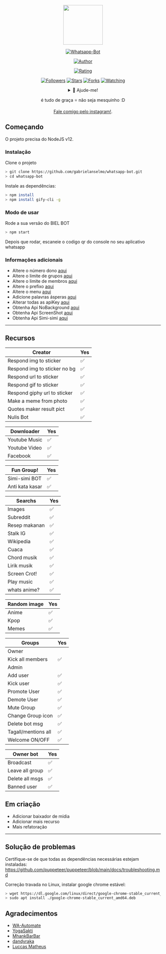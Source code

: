 <p align="center">
<img src="https://imgur.com/tuhH7cs.png" width="128" height="128"/>
</p>
<p align="center">
<a href="#"><img title="Whatsapp-Bot" src="https://img.shields.io/badge/Whatsapp Bot-green?colorA=%23ff0000&colorB=%23017e40&style=for-the-badge"></a>
</p>
<p align="center">
<a href="https://github.com/gabrielanselmo"><img title="Author" src="https://img.shields.io/badge/AUTHOR-gabrielanselmo-orange.svg?style=for-the-badge&logo=github"></a>
</p>
<p align="center">
<a href="https://www.codefactor.io/repository/github/gabrielanselmo/whatsapp-bot/overview/master"><img title="Rating" src="https://www.codefactor.io/repository/github/gabrielanselmo/whatsapp-bot/badge/master"></a>
</p>
<p align="center">
<a href="https://github.com/gabrielanselmo/followers"><img title="Followers" src="https://img.shields.io/github/followers/gabrielanselmo?color=blue&style=flat-square"></a>
<a href="https://github.com/gabrielanselmo/whatsapp-bot/stargazers/"><img title="Stars" src="https://img.shields.io/github/stars/gabrielanselmo/whatsapp-bot?color=red&style=flat-square"></a>
<a href="https://github.com/gabrielanselmo/whatsapp-bot/network/members"><img title="Forks" src="https://img.shields.io/github/forks/gabrielanselmo/whatsapp-bot?color=red&style=flat-square"></a>
<a href="https://github.com/gabrielanselmo/whatsapp-bot/watchers"><img title="Watching" src="https://img.shields.io/github/watchers/gabrielanselmo/whatsapp-bot?label=Watchers&color=blue&style=flat-square"></a>
</p>
<div align="center">
<details>
 <summary>🥟 Ajude-me!</summary>
 
 [Em Breve](http://embreve.com)
 
</details>

é tudo de graça ⭐️ não seja mesquinho :D
<p align="center"><a href="https://instagram.com/biell_anselmo/" target="_blank">Fale comigo pelo instagram!</a>.</p>
</div>

## Começando

O projeto precisa do NodeJS v12.

### Instalação
Clone o projeto

```bash
> git clone https://github.com/gabrielanselmo/whatsapp-bot.git
> cd whatsapp-bot
```

Instale as dependências:

```bash
> npm install 
> npm install gify-cli -g
```

### Modo de usar
Rode a sua versão do BIEL BOT

```bash
> npm start
```

Depois que rodar, escaneie o codigo qr do console no seu aplicativo whatsapp

### Informações adicionais
- Altere o número dono [aqui](https://github.com/gabrielanselmo/whatsapp-bot/blob/master/settings/setting.json#L2)
- Altere o limite de grupos [aqui](https://github.com/gabrielanselmo/whatsapp-bot/blob/master/settings/setting.json#L3)
- Altere o limite de membros [aqui](https://github.com/gabrielanselmo/whatsapp-bot/blob/master/settings/setting.json#L4)
- Altere o prefixo [aqui](https://github.com/gabrielanselmo/whatsapp-bot/blob/master/settings/setting.json#L5)
- Altere o menu [aqui](https://github.com/gabrielanselmo/whatsapp-bot/blob/master/lib/menu.js#L32)
- Adicione palavras ásperas [aqui](https://github.com/gabrielanselmo/whatsapp-bot/blob/master/lib/kataKotor.js#L8)
- Alterar todas as apiKey [aqui](https://github.com/gabrielanselmo/whatsapp-bot/blob/master/settings/api.json)
- Obtenha Api NoBackground [aqui](https://www.remove.bg/)
- Obtenha Api ScreenShot [aqui](https://apiflash.com/)
- Obtenha Api Simi-simi [aqui](https://workshop.simsimi.com/en/)

---

## Recursos


| Creator |Yes|
| ------------- | ------------- |
| Respond img to sticker|✅|
| Respond img to sticker no bg|✅|
| Respond url to sticker|✅|
| Respond gif to sticker|✅|
| Respond giphy url to sticker|✅|
| Make a meme from photo|✅|
| Quotes maker result pict|✅|
| Nulis Bot|✅|


| Downloader |Yes|
| ------------- | ------------- |
| Youtube Music |✅|
| Youtube Video |✅|
| Facebook |✅|

| Fun Group! |Yes|
| ------------- | ------------- |
| Simi-simi BOT|✅|
| Anti kata kasar|✅|

| Searchs |Yes|
| ------------- | ------------- |
| Images |✅|
| Subreddit |✅|
| Resep makanan |✅|
| Stalk IG |✅|
| Wikipedia |✅|
| Cuaca |✅|
| Chord musik |✅|
| Lirik musik |✅|
| Screen Crot!|✅|
| Play music|✅|
| whats anime?|✅|

| Random image |Yes|
| ------------- | ------------- |
| Anime |✅|
| Kpop |✅|
| Memes |✅|


| Groups |Yes|
| ------------- | ------------- |
| Owner||
| Kick all members|✅|
| Admin||
| Add user|✅|
| Kick user|✅|
| Promote User|✅|
| Demote User|✅|
| Mute Group|✅|
| Change Group icon|✅|
| Delete bot msg|✅|
| Tagall/mentions all|✅|
| Welcome ON/OFF|✅|

| Owner bot |Yes|
| ------------- | ------------- |
| Broadcast|✅|
| Leave all group|✅|
| Delete all msgs|✅|
| Banned user|✅|


## Em criação
 - Adicionar baixador de mídia
 - Adicionar mais recurso
 - Mais refatoração
 
---

## Solução de problemas
Certifique-se de que todas as dependências necessárias estejam instaladas: https://github.com/puppeteer/puppeteer/blob/main/docs/troubleshooting.md

Correção travada no Linux, instalar google chrome estável: 
```bash
> wget https://dl.google.com/linux/direct/google-chrome-stable_current_amd64.deb
> sudo apt install ./google-chrome-stable_current_amd64.deb
```

## Agradecimentos 
- [WA-Automate](https://github.com/open-wa/wa-automate-nodejs)
- [YogaSakti](https://github.com/YogaSakti/imageToSticker)
- [MhankBarBar](https://github.com/MhankBarBar/whatsapp-bot)
- [dandyraka](https://github.com/dandyraka/NoBadWord)
- [Luccas Matheus](http://github.com/luccasmcarvalho)
